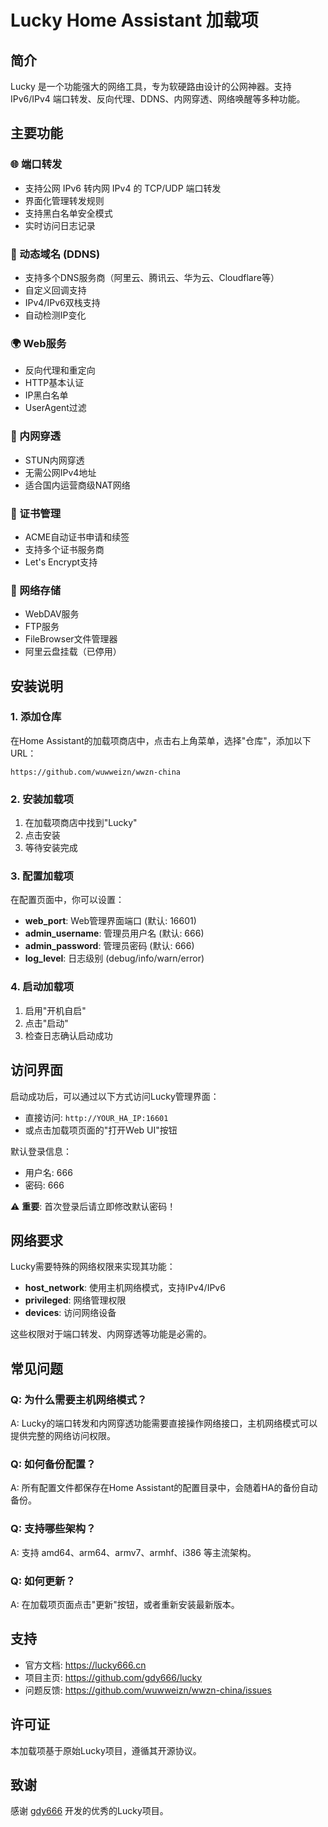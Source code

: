 # Lucky Home Assistant 加载项

## 简介

Lucky 是一个功能强大的网络工具，专为软硬路由设计的公网神器。支持 IPv6/IPv4 端口转发、反向代理、DDNS、内网穿透、网络唤醒等多种功能。

## 主要功能

### 🌐 端口转发
- 支持公网 IPv6 转内网 IPv4 的 TCP/UDP 端口转发
- 界面化管理转发规则
- 支持黑白名单安全模式
- 实时访问日志记录

### 🔄 动态域名 (DDNS)
- 支持多个DNS服务商（阿里云、腾讯云、华为云、Cloudflare等）
- 自定义回调支持
- IPv4/IPv6双栈支持
- 自动检测IP变化

### 🌍 Web服务
- 反向代理和重定向
- HTTP基本认证
- IP黑白名单
- UserAgent过滤

### 🔧 内网穿透
- STUN内网穿透
- 无需公网IPv4地址
- 适合国内运营商级NAT网络

### 🔐 证书管理
- ACME自动证书申请和续签
- 支持多个证书服务商
- Let's Encrypt支持

### 📁 网络存储
- WebDAV服务
- FTP服务  
- FileBrowser文件管理器
- 阿里云盘挂载（已停用）

## 安装说明

### 1. 添加仓库
在Home Assistant的加载项商店中，点击右上角菜单，选择"仓库"，添加以下URL：

```
https://github.com/wuwweizn/wwzn-china
```

### 2. 安装加载项
1. 在加载项商店中找到"Lucky"
2. 点击安装
3. 等待安装完成

### 3. 配置加载项
在配置页面中，你可以设置：

- **web_port**: Web管理界面端口 (默认: 16601)
- **admin_username**: 管理员用户名 (默认: 666)
- **admin_password**: 管理员密码 (默认: 666)
- **log_level**: 日志级别 (debug/info/warn/error)

### 4. 启动加载项
1. 启用"开机自启"
2. 点击"启动"
3. 检查日志确认启动成功

## 访问界面

启动成功后，可以通过以下方式访问Lucky管理界面：

- 直接访问: `http://YOUR_HA_IP:16601`
- 或点击加载项页面的"打开Web UI"按钮

默认登录信息：
- 用户名: 666
- 密码: 666

⚠️ **重要**: 首次登录后请立即修改默认密码！

## 网络要求

Lucky需要特殊的网络权限来实现其功能：

- **host_network**: 使用主机网络模式，支持IPv4/IPv6
- **privileged**: 网络管理权限
- **devices**: 访问网络设备

这些权限对于端口转发、内网穿透等功能是必需的。

## 常见问题

### Q: 为什么需要主机网络模式？
A: Lucky的端口转发和内网穿透功能需要直接操作网络接口，主机网络模式可以提供完整的网络访问权限。

### Q: 如何备份配置？
A: 所有配置文件都保存在Home Assistant的配置目录中，会随着HA的备份自动备份。

### Q: 支持哪些架构？
A: 支持 amd64、arm64、armv7、armhf、i386 等主流架构。

### Q: 如何更新？
A: 在加载项页面点击"更新"按钮，或者重新安装最新版本。

## 支持

- 官方文档: https://lucky666.cn
- 项目主页: https://github.com/gdy666/lucky
- 问题反馈: https://github.com/wuwweizn/wwzn-china/issues

## 许可证

本加载项基于原始Lucky项目，遵循其开源协议。

## 致谢

感谢 [gdy666](https://github.com/gdy666) 开发的优秀的Lucky项目。